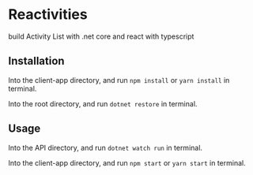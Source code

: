 # Reactivities

build Activity List with .net core and react with typescript

## Installation


  Into the client-app directory, and run `npm install` or `yarn install` in terminal.
  
  Into the root directory, and run `dotnet restore` in terminal.

## Usage
Into the API directory, and run `dotnet watch run` in terminal.

Into the client-app directory, and run `npm start` or `yarn start` in terminal.
